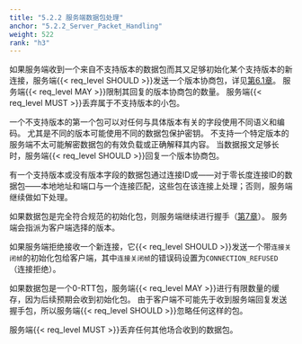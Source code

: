 ```yaml
---
title: "5.2.2 服务端数据包处理"
anchor: "5.2.2_Server_Packet_Handling"
weight: 522
rank: "h3"
---
```


如果服务端收到一个来自不支持版本的数据包而其又足够初始化某个支持版本的新连接，服务端{{< req_level SHOULD >}}发送一个版本协商包，详见[第6.1章](#6.1_Sending_Version_Negotiation_Packets)。
服务端{{< req_level MAY >}}限制其回复的版本协商包的数量。
服务端{{< req_level MUST >}}丢弃属于不支持版本的小包。

一个不支持版本的第一个包可以对任何与具体版本有关的字段使用不同语义和编码。
尤其是不同的版本可能使用不同的数据包保护密钥。
不支持一个特定版本的服务端不太可能解密数据包的有效负载或正确解释其内容。
当数据报文足够长时，服务端{{< req_level SHOULD >}}回复一个版本协商包。

有一个支持版本或没有版本字段的数据包通过连接ID或——对于零长度连接ID的数据包——本地地址和端口与一个连接匹配，这些包在该连接上处理；否则，服务端继续做如下处理。

如果数据包是完全符合规范的初始化包，则服务端继续进行握手（[第7章](#7_Cryptographic_and_Transport_Handshake)）。
服务端会指派为客户端选择的版本。

如果服务端拒绝接收一个新连接，它{{< req_level SHOULD >}}发送一个带`连接关闭帧`的初始化包给客户端，其中`连接关闭帧`的错误码设置为`CONNECTION_REFUSED`（连接拒绝）。

如果数据包是一个0-RTT包，服务端{{< req_level MAY >}}进行有限数量的缓存，因为后续预期会收到初始化包。
由于客户端不可能先于收到服务端回复发送握手包，所以服务端{{< req_level SHOULD >}}忽略任何这样的包。

服务端{{< req_level MUST >}}丢弃任何其他场合收到的数据包。
